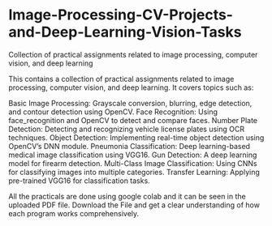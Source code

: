 # Image-Processing-CV-Projects-and-Deep-Learning-Vision-Tasks

Collection of practical assignments related to image processing, computer vision, and deep learning

This contains a collection of practical assignments related to image processing, computer vision, and deep learning. It covers topics such as:

Basic Image Processing: Grayscale conversion, blurring, edge detection, and contour detection using OpenCV.
Face Recognition: Using face_recognition and OpenCV to detect and compare faces.
Number Plate Detection: Detecting and recognizing vehicle license plates using OCR techniques.
Object Detection: Implementing real-time object detection using OpenCV’s DNN module.
Pneumonia Classification: Deep learning-based medical image classification using VGG16.
Gun Detection: A deep learning model for firearm detection.
Multi-Class Image Classification: Using CNNs for classifying images into multiple categories.
Transfer Learning: Applying pre-trained VGG16 for classification tasks.


All the practicals are done using google colab and it can be seen in the uploaded PDF file. Download the File and get a clear understanding of how each program works comprehensively.
